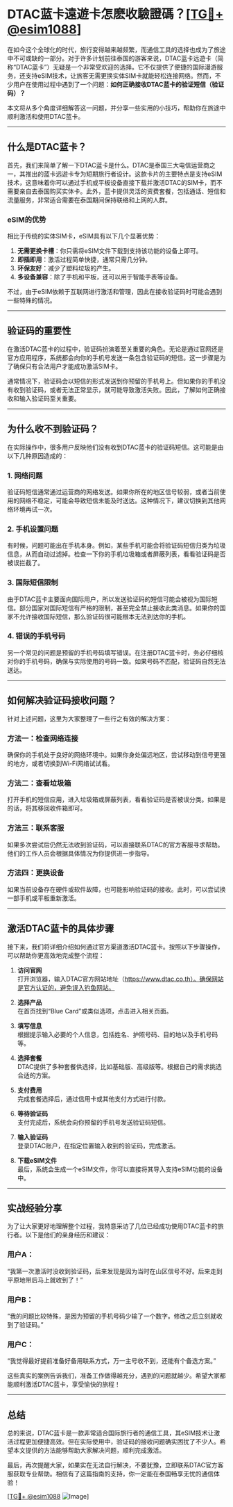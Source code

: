 # DTAC蓝卡遠遊卡怎麽收驗證碼？[[TG💪+ @esim1088](https://t.me/s/esim1088)]

在如今这个全球化的时代，旅行变得越来越频繁，而通信工具的选择也成为了旅途中不可或缺的一部分。对于许多计划前往泰国的游客来说，DTAC蓝卡远遊卡（简称“DTAC蓝卡”）无疑是一个非常受欢迎的选择。它不仅提供了便捷的国际漫游服务，还支持eSIM技术，让旅客无需更换实体SIM卡就能轻松连接网络。然而，不少用户在使用过程中遇到了一个问题：**如何正确接收DTAC蓝卡的验证短信（验证码）？**

本文将从多个角度详细解答这一问题，并分享一些实用的小技巧，帮助你在旅途中顺利激活和使用DTAC蓝卡。

---

## 什么是DTAC蓝卡？

首先，我们来简单了解一下DTAC蓝卡是什么。DTAC是泰国三大电信运营商之一，其推出的蓝卡远遊卡专为短期旅行者设计。这款卡片的主要特点是支持eSIM技术，这意味着你可以通过手机或平板设备直接下载并激活DTAC的SIM卡，而不需要亲自去泰国购买实体卡。此外，蓝卡提供灵活的资费套餐，包括通话、短信和流量服务，非常适合需要在泰国期间保持联络和上网的人群。

### eSIM的优势

相比于传统的实体SIM卡，eSIM具有以下几个显著优势：

1. **无需更换卡槽**：你只需将eSIM文件下载到支持该功能的设备上即可。
2. **即插即用**：激活过程简单快捷，通常只需几分钟。
3. **环保友好**：减少了塑料垃圾的产生。
4. **多设备兼容**：除了手机和平板，还可以用于智能手表等设备。

不过，由于eSIM依赖于互联网进行激活和管理，因此在接收验证码时可能会遇到一些特殊的情况。

---

## 验证码的重要性

在激活DTAC蓝卡的过程中，验证码扮演着至关重要的角色。无论是通过官网还是官方应用程序，系统都会向你的手机号发送一条包含验证码的短信。这一步骤是为了确保只有合法用户才能成功激活SIM卡。

通常情况下，验证码会以短信的形式发送到你预留的手机号上。但如果你的手机没有收到验证码，或者无法正常显示，就可能导致激活失败。因此，了解如何正确接收和输入验证码至关重要。

---

## 为什么收不到验证码？

在实际操作中，很多用户反映他们没有收到DTAC蓝卡的验证码短信。这可能是由以下几种原因造成的：

### 1. 网络问题

验证码短信通常通过运营商的网络发送。如果你所在的地区信号较弱，或者当前使用的网络不稳定，可能会导致短信未能及时送达。这种情况下，建议切换到其他网络环境再试一次。

### 2. 手机设置问题

有时候，问题可能出在手机本身。例如，某些手机可能会将验证码短信归类为垃圾信息，从而自动过滤掉。检查一下你的手机垃圾箱或者屏蔽列表，看看验证码是否被误拦截了。

### 3. 国际短信限制

由于DTAC蓝卡主要面向国际用户，所以发送验证码的短信可能会被视为国际短信。部分国家对国际短信有严格的限制，甚至完全禁止接收此类消息。如果你的国家不允许接收国际短信，那么验证码很可能根本无法到达你的手机。

### 4. 错误的手机号码

另一个常见的问题是预留的手机号码填写错误。在注册DTAC蓝卡时，务必仔细核对你的手机号码，确保与实际使用的号码一致。如果号码不匹配，验证码自然无法送达。

---

## 如何解决验证码接收问题？

针对上述问题，这里为大家整理了一些行之有效的解决方案：

### 方法一：检查网络连接

确保你的手机处于良好的网络环境中。如果你身处偏远地区，尝试移动到信号更强的地方，或者切换到Wi-Fi网络试试看。

### 方法二：查看垃圾箱

打开手机的短信应用，进入垃圾箱或屏蔽列表，看看验证码是否被误分类。如果是的话，将其移回收件箱即可。

### 方法三：联系客服

如果多次尝试后仍然无法收到验证码，可以直接联系DTAC的官方客服寻求帮助。他们的工作人员会根据具体情况为你提供进一步指导。

### 方法四：更换设备

如果当前设备存在硬件或软件故障，也可能影响验证码的接收。此时，可以尝试换一部手机或平板重新激活。

---

## 激活DTAC蓝卡的具体步骤

接下来，我们将详细介绍如何通过官方渠道激活DTAC蓝卡。按照以下步骤操作，可以帮助你更高效地完成整个流程：

1. **访问官网**  
   打开浏览器，输入DTAC官方网站地址（https://www.dtac.co.th）。确保网站是官方认证的，避免误入钓鱼网站。

2. **选择产品**  
   在首页找到“Blue Card”或类似选项，点击进入相关页面。

3. **填写信息**  
   根据提示输入必要的个人信息，包括姓名、护照号码、目的地以及手机号码等。

4. **选择套餐**  
   DTAC提供了多种套餐供选择，比如基础版、高级版等。根据自己的需求挑选合适的方案。

5. **支付费用**  
   完成套餐选择后，通过信用卡或其他支付方式进行付款。

6. **等待验证码**  
   支付完成后，系统会向你预留的手机号发送验证码短信。

7. **输入验证码**  
   登录DTAC账户，在指定位置输入收到的验证码，完成激活。

8. **下载eSIM文件**  
   最后，系统会生成一个eSIM文件，你可以直接将其导入支持eSIM功能的设备中。

---

## 实战经验分享

为了让大家更好地理解整个过程，我特意采访了几位已经成功使用DTAC蓝卡的旅行者。以下是他们的亲身经历和建议：

### 用户A：
“我第一次激活时没收到验证码，后来发现是因为当时在山区信号不好。后来走到平原地带后马上就收到了！”

### 用户B：
“我的问题比较特殊，是因为预留的手机号码少输了一个数字。修改之后立刻就收到了验证码。”

### 用户C：
“我觉得最好提前准备好备用联系方式，万一主号收不到，还能有个备选方案。”

这些真实的案例告诉我们，准备工作做得越充分，遇到的问题就越少。希望大家都能顺利激活DTAC蓝卡，享受愉快的旅程！

---

## 总结

总的来说，DTAC蓝卡是一款非常适合国际旅行者的通信工具，其eSIM技术让激活过程更加便捷高效。但在实际使用中，验证码的接收问题确实困扰了不少人。希望本文提供的方法能够帮助大家解决问题，顺利完成激活。

最后，再次提醒大家，如果实在无法自行解决，不要犹豫，立即联系DTAC官方客服获取专业帮助。相信有了这篇指南的支持，你一定能在泰国畅享无忧的通信体验！

[[TG💪+ @esim1088](https://t.me/s/esim1088) ![Image](https://i.postimg.cc/4NQfJmqS/Snipaste-2025-05-13-00-14-12.png)]